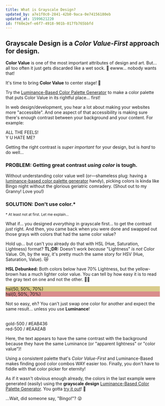 ```yaml
---
title: What is Grayscale Design?
updated_by: a7e1f0c0-2841-42b0-9aca-0e74156180eb
updated_at: 1599621220
id: ff60e2ef-e6f7-4918-901b-017fb765bbfd
---
```


<div class="mt-8 md:max-w-grp-5 rich-text text-xl leading-7">

## __Grayscale Design__ is a _Color Value-First_ approach for design.

__Color Value__ is one of the most important attributes of design and art. But... all too often it just gets discarded like a wet sock. 🧦 ewww... nobody wants that!

It's time to bring __Color Value__ to center stage! 🤘

Try the [Luminance-Based Color Palette Generator](/app) to make a color palette that puts Color Value in its rightful place... first!

In web design/development, you hear a lot about making your websites more "accessible". And one aspect of that accessibility is making sure there's enough contrast between your background and your content. For example:

<div class="flex">
    <div class="py-half-7 px-7 bg-grayscale-900 text-gray-200">ALL THE FEELS!</div>
    <div class="py-half-7 px-7 bg-grayscale-300 text-gray-100">Y U HATE ME?</div>
</div>

Getting the right contrast is _super important_ for your design, but is _hard_ to do well... 


### __PROBLEM:__ Getting great contrast _using color_ is tough.

Without understanding color value well (or—shameless plug: having a [luminance-based color palette generator](/app) handy), picking colors is kinda like Bingo night without the glorious geriatric comradery. (Shout out to my Granny! Love you!)

### __SOLUTION:__ Don't use color.*

<p class="mt-0"><small class="opacity-50">* At least not at first. Let me explain...</small></p>

What if... you designed _everything_ in grayscale first... to get the contrast _just_ right. And then, you came back when you were done and swapped out those grays with colors that had the same color value?


Hold up... but can't you already do that with HSL (Hue, Saturation, Lightness) format? __TL;DR:__ Doesn't work _because_ "Lightness" _is not_ Color Value. Oh, by the way, it's pretty much the same story for HSV (Hue, Saturation, Value). 😿


__HSL Debunked:__ Both colors below have 70% Lightness, but the yellow-brown has a much lighter color value. You can tell by how easy it is to read the gray text on one and not the other. 🤦‍♂️

<div class="flex text-grayscale-600 hover:text-grayscale-400">
    <div class="py-half-7 px-7" style="background: hsl(50, 50%, 70%);">hsl(50, 50%, 70%)</div>
    <div class="py-half-7 px-7" style="background: hsl(0, 50%, 70%);">hsl(0, 50%, 70%)</div>
</div>

Not so easy, eh? You can't just swap one color for another and expect the same result... unless you use __Luminance__!

<br>


<div class="flex text-grayscale-600 hover:text-grayscale-400">
    <div class="py-half-7 px-7 bg-gold-500">gold-500 / #EAB436</div>
    <div class="py-half-7 px-7 bg-red-500">red-500 / #EAAEAB</div>
</div>

Here, the text appears to have the same contrast with the background because they have the same Luminance (or "apparent lightness" or "color value")! 

Using a consistent palette that's _Color Value-First_ and Luminance-Based makes finding good color combos WAY easier too. Finally, you don't have to fiddle with that color picker for eternity! 

As if it wasn't obvious enough already, the colors in the last example were generated (easily) using the <strong class="mx-4">grayscale <span class="text-gray-500">design</span></strong> [Luminance-Based Color Palette Generator](/app). You gotta [try it out](/app)! 🚀

...Wait, did someone say, "Bingo!"? 😜 


</div>
